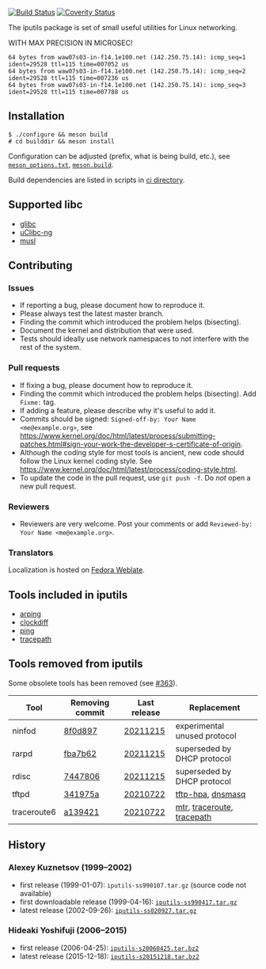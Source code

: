 [![Build Status](https://github.com/iputils/iputils/actions/workflows/ci.yml/badge.svg)](https://github.com/iputils/iputils/actions/workflows/ci.yml)
[![Coverity Status](https://scan.coverity.com/projects/1944/badge.svg?flat=1)](https://scan.coverity.com/projects/1944)

The iputils package is set of small useful utilities for Linux networking.

WITH MAX PRECISION IN MICROSEC!
```
64 bytes from waw07s03-in-f14.1e100.net (142.250.75.14): icmp_seq=1 ident=29528 ttl=115 time=007052 us
64 bytes from waw07s03-in-f14.1e100.net (142.250.75.14): icmp_seq=2 ident=29528 ttl=115 time=007236 us
64 bytes from waw07s03-in-f14.1e100.net (142.250.75.14): icmp_seq=3 ident=29528 ttl=115 time=007788 us
```

## Installation
```
$ ./configure && meson build
# cd builddir && meson install
```

Configuration can be adjusted (prefix, what is being build, etc.), see
[`meson_options.txt`](https://github.com/iputils/iputils/blob/master/meson.build),
[`meson.build`](https://github.com/iputils/iputils/blob/master/meson.build).

Build dependencies are listed in scripts in
[ci directory](https://github.com/iputils/iputils/tree/master/ci).

## Supported libc
- [glibc](https://www.gnu.org/software/libc/)
- [uClibc-ng](https://uclibc-ng.org/)
- [musl](https://musl.libc.org/)

## Contributing
### Issues
* If reporting a bug, please document how to reproduce it.
* Please always test the latest master branch.
* Finding the commit which introduced the problem helps (bisecting).
* Document the kernel and distribution that were used.
* Tests should ideally use network namespaces to not interfere with the rest of the system.

### Pull requests
* If fixing a bug, please document how to reproduce it.
* Finding the commit which introduced the problem helps (bisecting). Add `Fixme:` tag.
* If adding a feature, please describe why it's useful to add it.
* Commits should be signed: `Signed-off-by: Your Name <me@example.org>`, see
https://www.kernel.org/doc/html/latest/process/submitting-patches.html#sign-your-work-the-developer-s-certificate-of-origin.
* Although the coding style for most tools is ancient, new code should follow the Linux kernel coding style.
See https://www.kernel.org/doc/html/latest/process/coding-style.html.
* To update the code in the pull request, use `git push -f`. Do *not* open a new pull request.

### Reviewers
* Reviewers are very welcome. Post your comments or add `Reviewed-by: Your Name <me@example.org>`.

### Translators
Localization is hosted on [Fedora Weblate](https://translate.fedoraproject.org/projects/iputils/iputils/).

## Tools included in iputils
- [arping](https://github.com/iputils/iputils/blob/master/arping.c)
- [clockdiff](https://github.com/iputils/iputils/blob/master/clockdiff.c)
- [ping](https://github.com/iputils/iputils/tree/master/ping)
- [tracepath](https://github.com/iputils/iputils/blob/master/tracepath.c)

## Tools removed from iputils
Some obsolete tools has been removed (see
[#363](https://github.com/iputils/iputils/issues/363)).

| Tool | Removing commit | Last release | Replacement
| ---- | --------------- | ------------ | -----------
| ninfod | [8f0d897](https://github.com/iputils/iputils/commit/8f0d897) | [20211215](https://github.com/iputils/iputils/releases/tag/20211215) | experimental unused protocol
| rarpd | [fba7b62](https://github.com/iputils/iputils/commit/fba7b62) | [20211215](https://github.com/iputils/iputils/releases/tag/20211215) | superseded by DHCP protocol
| rdisc | [7447806](https://github.com/iputils/iputils/commit/7447806) | [20211215](https://github.com/iputils/iputils/releases/tag/20211215) | superseded by DHCP protocol
| tftpd | [341975a](https://github.com/iputils/iputils/commit/341975ab9c8d196b2a0d7af78a5ddea497495089) | [20210722](https://github.com/iputils/iputils/releases/tag/20210722) | [tftp-hpa](https://git.kernel.org/pub/scm/network/tftp/tftp-hpa.git), [dnsmasq](https://thekelleys.org.uk/dnsmasq/doc.html)
| traceroute6 | [a139421](https://github.com/iputils/iputils/commit/a1394212fd4b3e3259104467d9861909961b219e) | [20210722](https://github.com/iputils/iputils/releases/tag/20210722) | [mtr](https://www.bitwizard.nl/mtr/), [traceroute](http://traceroute.sourceforge.net/), [tracepath](https://github.com/iputils/iputils/blob/master/tracepath.c)

## History
### Alexey Kuznetsov (1999–2002)
- first release (1999-01-07): `iputils-ss990107.tar.gz` (source code not available)
- first downloadable release (1999-04-16): [`iputils-ss990417.tar.gz`](http://ftp.icm.edu.pl/packages/linux-iproute/ip-routing/iputils-ss990417.tar.gz)
- latest release (2002-09-26): [`iputils-ss020927.tar.gz`](http://ftp.icm.edu.pl/packages/linux-iproute/ip-routing/iputils-ss020927.tar.gz)

### Hideaki Yoshifuji (2006–2015)
- first release (2006-04-25): [`iputils-s20060425.tar.bz2`](http://www.skbuff.net/iputils/iputils-s20060425.tar.bz2)
- latest release (2015-12-18): [`iputils-s20151218.tar.bz2`](http://www.skbuff.net/iputils/iputils-s20151218.tar.bz2)

<!-- vim: set tw=80: -->

